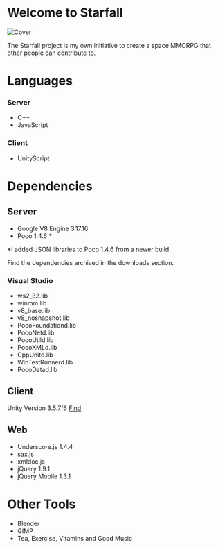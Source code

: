 # Welcome to Starfall

![Cover](http://i1365.photobucket.com/albums/r745/markfarr2011/cover_zps3496e5a1.png)

The Starfall project is my own initiative to create a space MMORPG that other people can contribute to.


# Languages

### Server

+ C++
+ JavaScript

### Client

+ UnityScript

# Dependencies

## Server

+ Google V8 Engine 3.17.16
+ Poco 1.4.6 *

*I added JSON libraries to Poco 1.4.6 from a newer build. 

Find the dependencies archived in the downloads section.

### Visual Studio

+ ws2_32.lib
+ winmm.lib
+ v8_base.lib
+ v8_nosnapshot.lib
+ PocoFoundationd.lib
+ PocoNetd.lib
+ PocoUtild.lib
+ PocoXMLd.lib
+ CppUnitd.lib
+ WinTestRunnerd.lib
+ PocoDatad.lib

## Client

Unity Version 3.5.7f6 [Find](http://unity3d.com/unity/download/archive)

## Web

+ Underscore.js 1.4.4
+ sax.js
+ xmldoc.js  
+ jQuery 1.9.1
+ jQuery Mobile 1.3.1


# Other Tools

+ Blender 
+ GIMP
+ Tea, Exercise, Vitamins and Good Music

